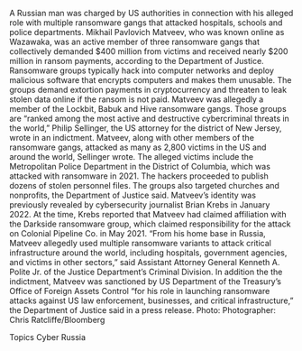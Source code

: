 A Russian man was charged by US authorities in connection with his alleged role with multiple ransomware gangs that attacked hospitals, schools and police departments.
Mikhail Pavlovich Matveev, who was known online as Wazawaka, was an active member of three ransomware gangs that collectively demanded $400 million from victims and received nearly $200 million in ransom payments, according to the Department of Justice.
Ransomware groups typically hack into computer networks and deploy malicious software that encrypts computers and makes them unusable. The groups demand extortion payments in cryptocurrency and threaten to leak stolen data online if the ransom is not paid.
Matveev was allegedly a member of the Lockbit, Babuk and Hive ransomware gangs. Those groups are “ranked among the most active and destructive cybercriminal threats in the world,” Philip Sellinger, the US attorney for the district of New Jersey, wrote in an indictment. Matveev, along with other members of the ransomware gangs, attacked as many as 2,800 victims in the US and around the world, Sellinger wrote.
The alleged victims include the Metropolitan Police Department in the District of Columbia, which was attacked with ransomware in 2021. The hackers proceeded to publish dozens of stolen personnel files.
The groups also targeted churches and nonprofits, the Department of Justice said.
Matveev’s identity was previously revealed by cybersecurity journalist Brian Krebs in January 2022. At the time, Krebs reported that Matveev had claimed affiliation with the Darkside ransomware group, which claimed responsibility for the attack on Colonial Pipeline Co. in May 2021.
“From his home base in Russia, Matveev allegedly used multiple ransomware variants to attack critical infrastructure around the world, including hospitals, government agencies, and victims in other sectors,” said Assistant Attorney General Kenneth A. Polite Jr. of the Justice Department’s Criminal Division.
In addition the the indictment, Matveev was sanctioned by US Department of the Treasury’s Office of Foreign Assets Control “for his role in launching ransomware attacks against US law enforcement, businesses, and critical infrastructure,” the Department of Justice said in a press release.
Photo: Photographer: Chris Ratcliffe/Bloomberg

Topics
Cyber
Russia
